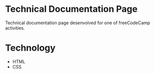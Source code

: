 # Technical Documentation Page

Technical documentation page desenvolved for one of freeCodeCamp activities.

# Technology 

- HTML
- CSS

